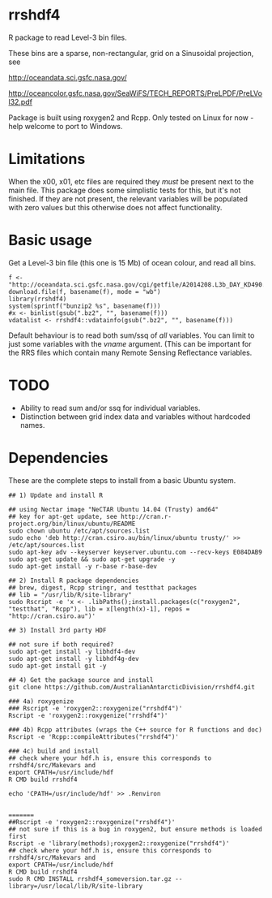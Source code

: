 rrshdf4
=====

R package to read Level-3 bin files. 

These bins
are a sparse, non-rectangular, grid on a Sinusoidal projection, see 

http://oceandata.sci.gsfc.nasa.gov/

http://oceancolor.gsfc.nasa.gov/SeaWiFS/TECH_REPORTS/PreLPDF/PreLVol32.pdf

Package is built using roxygen2 and Rcpp. Only tested on Linux for now - help welcome to port to Windows. 

Limitations
====
When the x00, x01, etc files are required they *must* be present next to the main file. This package does some simplistic tests for this, but it's not finished. If they are not present, the relevant variables will be populated with zero values but this otherwise does not affect functionality.  

Basic usage
====

Get a Level-3 bin file  (this one is 15 Mb) of ocean colour, and read all bins. 

```{r}
f <- "http://oceandata.sci.gsfc.nasa.gov/cgi/getfile/A2014208.L3b_DAY_KD490.main.bz2"
download.file(f, basename(f), mode = "wb")
library(rrshdf4)
system(sprintf("bunzip2 %s", basename(f)))
#x <- binlist(gsub(".bz2", "", basename(f)))
vdatalist <- rrshdf4::vdatainfo(gsub(".bz2", "", basename(f)))
```

Default behaviour is to read both sum/ssq of *all* variables. You can limit to just some variables with the *vname* argument. (This can be important for the RRS files which contain many Remote Sensing Reflectance variables. 

TODO
====

- Ability to read sum and/or ssq for individual variables. 
- Distinction between grid index data and variables without hardcoded names. 


Dependencies
====

These are the complete steps to install from a basic Ubuntu system.  

```{bash}
## 1) Update and install R

## using Nectar image "NeCTAR Ubuntu 14.04 (Trusty) amd64"
## key for apt-get update, see http://cran.r-project.org/bin/linux/ubuntu/README
sudo chown ubuntu /etc/apt/sources.list
sudo echo 'deb http://cran.csiro.au/bin/linux/ubuntu trusty/' >> /etc/apt/sources.list
sudo apt-key adv --keyserver keyserver.ubuntu.com --recv-keys E084DAB9
sudo apt-get update && sudo apt-get upgrade -y
sudo apt-get install -y r-base r-base-dev 

## 2) Install R package dependencies
## brew, digest, Rcpp stringr, and testthat packages
## lib = "/usr/lib/R/site-library"
sudo Rscript -e 'x <- .libPaths();install.packages(c("roxygen2", "testthat", "Rcpp"), lib = x[length(x)-1], repos = "http://cran.csiro.au")'

## 3) Install 3rd party HDF 

## not sure if both required?
sudo apt-get install -y libhdf4-dev
sudo apt-get install -y libhdf4g-dev
sudo apt-get install git -y

## 4) Get the package source and install
git clone https://github.com/AustralianAntarcticDivision/rrshdf4.git

### 4a) roxygenize
### Rscript -e 'roxygen2::roxygenize("rrshdf4")'
Rscript -e 'roxygen2::roxygenize("rrshdf4")'

### 4b) Rcpp attributes (wraps the C++ source for R functions and doc)
Rscript -e 'Rcpp::compileAttributes("rrshdf4")'

### 4c) build and install
## check where your hdf.h is, ensure this corresponds to rrshdf4/src/Makevars and
export CPATH=/usr/include/hdf
R CMD build rrshdf4

echo 'CPATH=/usr/include/hdf' >> .Renviron


=======
##Rscript -e 'roxygen2::roxygenize("rrshdf4")'
## not sure if this is a bug in roxygen2, but ensure methods is loaded first
Rscript -e 'library(methods);roxygen2::roxygenize("rrshdf4")'
## check where your hdf.h is, ensure this corresponds to rrshdf4/src/Makevars and
export CPATH=/usr/include/hdf
R CMD build rrshdf4
sudo R CMD INSTALL rrshdf4_someversion.tar.gz --library=/usr/local/lib/R/site-library


```

